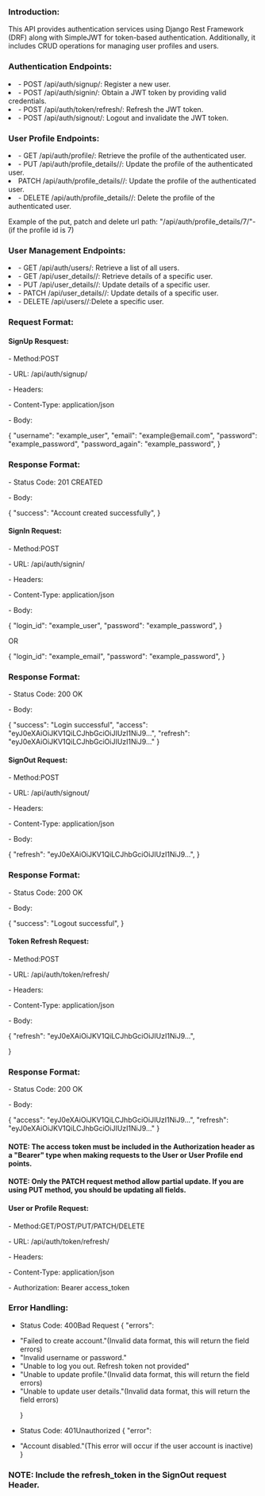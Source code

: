 <h3>Introduction:</h3>
<p>This API provides authentication services using Django Rest Framework (DRF) along with SimpleJWT for token-based authentication. Additionally, it includes CRUD operations for managing user profiles and users.</p>

<h3>Authentication Endpoints:</h3>
<li>- POST /api/auth/signup/: Register a new user.</li>
<li>- POST /api/auth/signin/: Obtain a JWT token by providing valid credentials.</li>
<li>- POST /api/auth/token/refresh/: Refresh the JWT token.</li>
<li>- POST /api/auth/signout/: Logout and invalidate the JWT token.</li>


<h3>User Profile Endpoints:</h3>
<li>- GET /api/auth/profile/: Retrieve the profile of the authenticated user.</li>
<li>- PUT /api/auth/profile_details/<id>/:  Update the profile of the authenticated user.</li> 
<li> PATCH /api/auth/profile_details/<id>/:  Update the profile of the authenticated user.</li>
<li>- DELETE /api/auth/profile_details/<id>/:  Delete the profile of the authenticated user.</li>

<p>Example of the put, patch and delete url path: "/api/auth/profile_details/7/"- (if the profile id is 7)</p>


<h3>User Management Endpoints:</h3>
<li>- GET /api/auth/users/: Retrieve a list of all users.</li>
<li>- GET /api/user_details/<id>/: Retrieve details of a specific user.</li>
<li>- PUT /api/user_details/<id>/: Update details of a specific user.</li>
<li>- PATCH /api/user_details/<id>/: Update details of a specific user.</li>
<li>- DELETE /api/users/<id>/:Delete a specific user.</li>


<h3>Request Format:</h3>

<h4> SignUp Resquest: </h4>
<p>- Method:POST</p>
<p>- URL: /api/auth/signup/</p>
<p>- Headers:</p>
<p>- Content-Type: application/json</p>
<p>- Body:</p>
  {
      "username": "example_user",
      "email": "example@email.com",
      "password": "example_password",
      "password_again": "example_password",
  }
<h3>Response Format:</h3>
<p>- Status Code:  201 CREATED</p>
<p>- Body:</p>
  {
    "success": "Account created successfully",
  }



<h4> SignIn  Request: </h4>
<p>- Method:POST</p>
<p>- URL: /api/auth/signin/</p>
<p>- Headers:</p>
<p>- Content-Type: application/json</p>
<p>- Body:</p>
  {
      "login_id": "example_user",
      "password": "example_password",
  }

  OR

  {
    "login_id": "example_email",
    "password": "example_password",
  }

<h3>Response Format:</h3>
<p>- Status Code:  200 OK</p>
<p>- Body:</p>
  {
    "success": "Login successful",
    "access": "eyJ0eXAiOiJKV1QiLCJhbGciOiJIUzI1NiJ9...",
    "refresh": "eyJ0eXAiOiJKV1QiLCJhbGciOiJIUzI1NiJ9..."
  }




<h4> SignOut  Request: </h4>
<p>- Method:POST</p>
<p>- URL: /api/auth/signout/</p>
<p>- Headers:</p>
<p>- Content-Type: application/json</p>
<p>- Body:</p>
  {
      "refresh": "eyJ0eXAiOiJKV1QiLCJhbGciOiJIUzI1NiJ9...",
  }

<h3>Response Format:</h3>
<p>- Status Code: 200 OK</p>
<p>- Body:</p>
  {
    "success": "Logout successful",
  }



<h4> Token Refresh Request: </h4>
<p>- Method:POST</p>
<p>- URL: /api/auth/token/refresh/</p>
<p>- Headers:</p>
<p>- Content-Type: application/json</p>
<p>- Body:</p>
  {
      "refresh": "eyJ0eXAiOiJKV1QiLCJhbGciOiJIUzI1NiJ9...",

  }

<h3>Response Format:</h3>
<p>- Status Code:  200 OK</p>
<p>- Body:</p>
  {
    "access": "eyJ0eXAiOiJKV1QiLCJhbGciOiJIUzI1NiJ9...",
    "refresh": "eyJ0eXAiOiJKV1QiLCJhbGciOiJIUzI1NiJ9..."
  }



<h4>NOTE: The access token must be included in the Authorization header as a "Bearer" type when making requests to the User or User Profile end points.</h4>
<h4>NOTE: Only the PATCH request method allow partial update. If you are using PUT method, you should be updating all fields.</h4>

<h4> User or Profile Request: </h4>
<p>- Method:GET/POST/PUT/PATCH/DELETE</p>
<p>- URL: /api/auth/token/refresh/</p>
<p>- Headers:</p>
<p>- Content-Type: application/json</p>
<p>- Authorization: Bearer access_token</p>



<h3>Error Handling:</h3>

  - Status Code: 400Bad Request
    {
        "errors":<br> 
            <li>"Failed to create account."(Invalid data format, this will return the field errors)</li>
            <li>"Invalid username or password."</li>
            <li>"Unable to log you out. Refresh token not provided"</li>
            <li>"Unable to update profile."(Invalid data format, this will return the field errors)</li>
            <li>"Unable to update user details."(Invalid data format, this will return the field errors)</li>


    }
  - Status Code: 401Unauthorized
    {
        "error":<br>
        <li>"Account disabled."(This error will occur if the user account is inactive)</li>
    }
  
<h3>NOTE: Include the refresh_token in the SignOut request Header.</h3>
